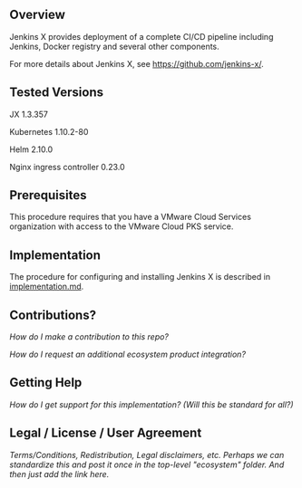 ## Overview
Jenkins X provides deployment of a complete CI/CD pipeline including Jenkins, Docker registry and several other components.

For more details about Jenkins X, see <https://github.com/jenkins-x/>.

## Tested Versions

JX 1.3.357

Kubernetes 1.10.2-80

Helm 2.10.0

Nginx ingress controller 0.23.0

## Prerequisites
This procedure requires that you have a VMware Cloud Services organization with access to the VMware Cloud PKS service. 

## Implementation
The procedure for configuring and installing Jenkins X is described in [implementation.md](./implementation.md).

## Contributions?
*How do I make a contribution to this repo?*

*How do I request an additional ecosystem product integration?*

## Getting Help
*How do I get support for this implementation? (Will this be standard for all?)*

## Legal / License / User Agreement
*Terms/Conditions, Redistribution, Legal disclaimers, etc. Perhaps we can standardize this and post it once in the top-level "ecosystem" folder. And then just add the link here.*
